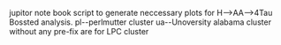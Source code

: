 jupitor note book  script to generate neccessary plots for H-->AA-->4Tau Bossted analysis.
pl--perlmutter cluster
ua--Unoversity alabama cluster
without any pre-fix are for LPC cluster
